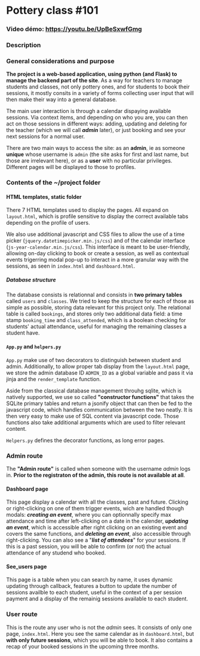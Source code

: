 # Pottery class #101
### Video démo: https://youtu.be/UpBeSxwfGmg
### Description
### General considerations and purpose

**The project is a web-based application, using python (and Flask) to manage the backend part of the site**. As a way for teachers to manage students and classes, not only pottery ones, and for students to book their sessions, it mostly consits in a variety of forms collecting user input that will then make their way into a general database.

The main user interaction is through a calendar dispaying available sessions. Via context items, and depending on who you are, you can then act on those sessions in different ways: adding, updating and deleting for the teacher (which we will call ***admin*** later), or just booking and see your next sessions for a normal user.

There are two main ways to access the site: as an **admin**, ie as someone **unique** whose username is `admin` (the site asks for first and last name, but those are irrelevant here), or as a **user** with no particular privileges. Different pages will be displayed to those to profiles.

### Contents of the ~/project folder

#### HTML templates, static folder

There 7 HTML templates used to display the pages. All expand on `layout.html`, which is profile sensitive to display the correct available tabs depending on the profile of users.

We also use additional javascript and CSS files to allow the use of a time picker (`jquery.datetimepicker.min.js/css`) and of the calendar interface (`js-year-calendar.min.js/css`). This interface is meant to be user-friendly, allowing on-day clicking to book or create a session, as well as contextual events trigerring modal pop-up to interact in a more granular way with the sessions, as seen in `index.html` and `dashboard.html`.

##### Database structure

The database consists is relationnal and consists in **two primary tables** called `users` and `classes`. We tried to keep the structure for each of those as simple as possible, storing data relevant for this project only. 
The relational table is called `bookings`, and stores only two additional data field: a time stamp `booking_time` and `class_attended`, which is a boolean checking for students' actual attendance, useful for managing the remaining classes a student have.

#### `App.py` and `helpers.py`

`App.py` make use of two decorators to distinguish between student and admin. Additionally, to allow proper tab display from the `layout.html` page, we store the admin database ID `ADMIN_ID` as a global variable and pass it via jinja and the `render_template` function.

Aside from the classical database management throuhg sqlite, which is natively supported, we use so called **"constructor functions"** that takes the SQLite primary tables and return a jsonify object that can then be fed to the javascript code, which handles communication between the two neatly. It is then very easy to make use of SQL content via javascript code. Those functions also take additional arguments which are used to filter relevant content.

`Helpers.py` defines the decorator functions, as long error pages.

### Admin route

The **"Admin route"** is called when someone with the username *admin* logs in. **Prior to the registraton of the admin, this route is not available at all**.

#### Dashboard page

This page display a calendar with all the classes, past and future. Clicking or right-clicking on one of them trigger events, wich are handled though modals: ***creating an event***, where you can optionnally specify max attendance and time after left-clicking on a date in the calender, ***updating an event***, which is accessible after right clicking on an existing event and covers the same functions, and ***deleting an event***, also accessible through right-clicking. You can also see a "***list of attendees***" for your sessions. If this is a past session, you will be able to confirm (or not) the actual attendance of any studend who booked.

#### See_users page

This page is a table when you can search by name, it uses dynamic updating through callback, features a button to update the number of sessions availble to each student, useful in the context of a per session payment and a display of the remainig sessions available to each student.

### User route

This is the route any user who is not the *admin* sees. It consists of only one page, `index.html`. Here you see the same calendar as in `dashboard.html`, but **with only future sessions**, which you will be able to book. It also contains a recap of your booked sessions in the upcoming three months.
